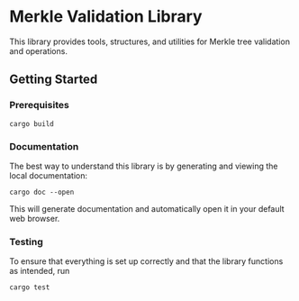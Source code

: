 # Merkle Validation Library

This library provides tools, structures, and utilities for Merkle tree validation and operations.

## Getting Started

### Prerequisites

```
cargo build
```

### Documentation

The best way to understand this library is by generating and viewing the local documentation:

```
cargo doc --open
```

This will generate documentation and automatically open it in your default web browser.

### Testing

To ensure that everything is set up correctly and that the library functions as intended, run

```
cargo test
```
